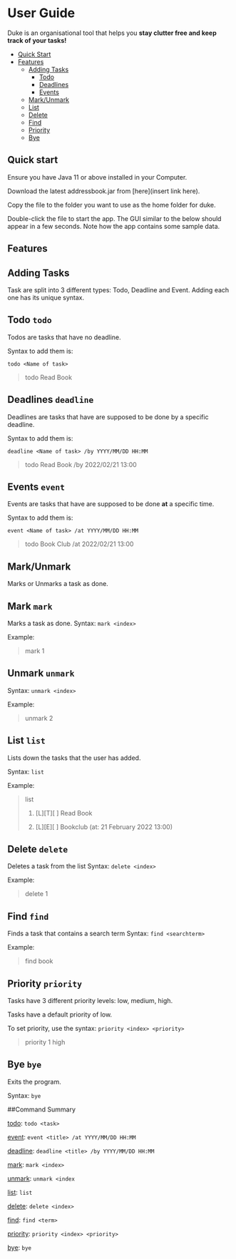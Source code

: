 # User Guide

Duke is an organisational tool that helps you **stay clutter free and keep track of your tasks!**
- [Quick Start](#quick-start) 
- [Features](#features)
  - [Adding Tasks](#adding-tasks)
    - [Todo](#todo-todo)
    - [Deadlines](#deadlines-deadline)
    - [Events](#events-event)
  - [Mark/Unmark](#markunmark)
  - [List](#list-list)
  - [Delete](#delete-delete)
  - [Find](#find-find)
  - [Priority](#priority-priority)
  - [Bye](#bye-bye)


## Quick start
Ensure you have Java 11 or above installed in your Computer.

Download the latest addressbook.jar from [here](insert link here).

Copy the file to the folder you want to use as the home folder for duke.

Double-click the file to start the app. The GUI similar to the below should appear in a few seconds. Note how the app contains some sample data.



## Features 

## Adding Tasks
Task are split into 3 different types: Todo, Deadline and Event. Adding each one has its unique syntax.


## Todo `todo`
Todos are tasks that have no deadline. 

Syntax to add them is:

`todo <Name of task>`

>todo Read Book

## Deadlines `deadline`

Deadlines are tasks that have are supposed to be done by a specific deadline.

Syntax to add them is:

`deadline <Name of task> /by YYYY/MM/DD HH:MM`

>todo Read Book /by 2022/02/21 13:00


## Events `event`

Events are tasks that have are supposed to be done **at** a specific time.

Syntax to add them is:

`event <Name of task> /at YYYY/MM/DD HH:MM`

>todo Book Club /at 2022/02/21 13:00

## Mark/Unmark
Marks or Unmarks a task as done.

## Mark `mark`
Marks a task as done.
Syntax:
`mark <index>`

Example:
>mark 1

## Unmark `unmark`

Syntax:
`unmark <index>`

Example:
>unmark 2


## List `list`
Lists down the tasks that the user has added.

Syntax:
`list`

Example:
> list
> 
> 1. [L][T][ ] Read Book
> 
> 2.  [L][E][ ] Bookclub (at: 21 February 2022 13:00)

## Delete `delete`
Deletes a task from the list
Syntax:
`delete <index>`

Example:
>delete 1


## Find `find`
Finds a task that contains a search term
Syntax:
`find <searchterm>`

Example:
>find book


## Priority `priority`
Tasks have 3 different priority levels: low, medium, high.

Tasks have a default priority of low.

To set priority, use the syntax: `priority <index> <priority>`
>priority 1 high

## Bye `bye`
Exits the program.

Syntax: `bye`


##Command Summary

[todo](#todo-todo): `todo <task>`

[event](#events-event): `event <title> /at YYYY/MM/DD HH:MM`

[deadline](#deadlines-deadline): `deadline <title> /by YYYY/MM/DD HH:MM`

[mark](#markunmark): `mark <index>`

[unmark](#markunmark): `unmark <index`

[list](#list-list): `list`

[delete](#delete-delete): `delete <index>`

[find](#find-find): `find <term>`

[priority](#priority-priority): `priority <index> <priority>`

[bye](#bye-bye): `bye`